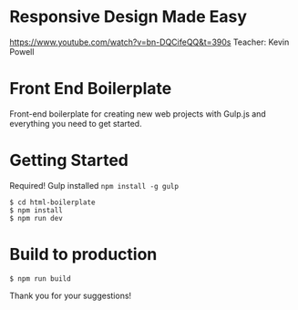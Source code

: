 
# Responsive Design Made Easy 

https://www.youtube.com/watch?v=bn-DQCifeQQ&t=390s
Teacher: Kevin Powell



# Front End Boilerplate
Front-end boilerplate for creating new web projects with Gulp.js and everything you need to get started.

# Getting Started
Required! Gulp installed `npm install -g gulp`

```
$ cd html-boilerplate
$ npm install
$ npm run dev  
```

# Build to production

```
$ npm run build
```

Thank you for your suggestions!